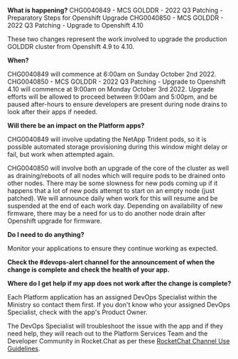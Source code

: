 **What is happening?**
CHG0040849 - MCS GOLDDR - 2022 Q3 Patching - Preparatory Steps for Openshift Upgrade
CHG0040850 - MCS GOLDDR - 2022 Q3 Patching - Upgrade to Openshift 4.10

These two changes represent the work involved to upgrade the production GOLDDR cluster from Openshift 4.9 to 4.10.

**When?**

CHG0040849 will commence at 6:00am on Sunday October 2nd 2022.
CHG0040850 - MCS GOLDDR - 2022 Q3 Patching - Upgrade to Openshift 4.10 will commence at 9:00am on Monday October 3rd 2022. Upgrade efforts will be allowed to proceed between 9:00am and 5:00pm, and be paused after-hours to ensure developers are present during node drains to look after their apps if needed.

**Will there be an impact on the Platform apps?**

CHG0040849 will involve updating the NetApp Trident pods, so it is possible automated storage provisioning during this window might delay or fail, but work when attempted again.

CHG0040850 will involve both an upgrade of the core of the cluster as well as draining/reboots of all nodes which will require pods to be drained onto other nodes. There may be some slowness for new pods coming up if it happens that a lot of new pods attempt to start on an empty node (just patched). We will announce daily when work for this will resume and be suspended at the end of each work day. Depending on availability of new firmware, there may be a need for us to do another node drain after Openshift upgrade for firmware.

**Do I need to do anything?**

Monitor your applications to ensure they continue working as expected.

**Check the #devops-alert channel for the announcement of when the change is complete and check the health of your app.**

**Where do I get help if my app does not work after the change is complete?**

Each Platform application has an assigned DevOps Specialist within the Ministry so contact them first. If you don't know who your assigned DevOps Specialist, check with the app's Product Owner.

The DevOps Specialist will troubleshoot the issue with the app and if they need help, they will reach out to the Platform Services Team and the Developer Community in Rocket.Chat as per these [RocketChat Channel Use Guidelines](
https://developer.gov.bc.ca/Getting-human-support-for-issues-not-covered-by-devops-requests).
